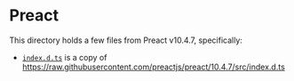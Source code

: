 # Preact

This directory holds a few files from Preact v10.4.7, specifically:

* [`index.d.ts`](index.d.ts) is a copy of
  https://raw.githubusercontent.com/preactjs/preact/10.4.7/src/index.d.ts
